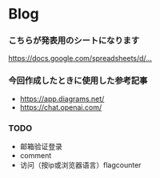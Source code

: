 # Blog

### こちらが発表用のシートになります
https://docs.google.com/spreadsheets/d/…

### 今回作成したときに使用した参考記事
- https://app.diagrams.net/
- https://chat.openai.com/

### TODO
- 邮箱验证登录
- comment
- 访问（按ip或浏览器语言）flagcounter

